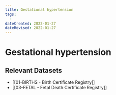 ```yaml
---
title: Gestational hypertension
tags:
  - 
dateCreated: 2022-01-27
dateRevised: 2022-01-27
---
```

# Gestational hypertension
## Relevant Datasets
- [[01-BIRTHS - Birth Certificate Registry]]
- [[03-FETAL - Fetal Death Certificate Registry]]